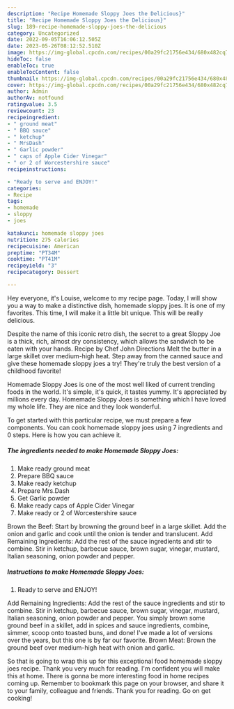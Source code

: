 ```yaml
---
description: "Recipe Homemade Sloppy Joes the Delicious}"
title: "Recipe Homemade Sloppy Joes the Delicious}"
slug: 189-recipe-homemade-sloppy-joes-the-delicious
category: Uncategorized
date: 2022-09-05T16:06:12.505Z
date: 2023-05-26T08:12:52.510Z
image: https://img-global.cpcdn.com/recipes/00a29fc21756e434/680x482cq70/homemade-sloppy-joes-recipe-main-photo.jpg
hideToc: false
enableToc: true
enableTocContent: false
thumbnail: https://img-global.cpcdn.com/recipes/00a29fc21756e434/680x482cq70/homemade-sloppy-joes-recipe-main-photo.jpg
cover: https://img-global.cpcdn.com/recipes/00a29fc21756e434/680x482cq70/homemade-sloppy-joes-recipe-main-photo.jpg
author: Admin
authorAv: notfound
ratingvalue: 3.5
reviewcount: 23
recipeingredient:
- " ground meat"
- " BBQ sauce"
- " ketchup"
- " MrsDash"
- " Garlic powder"
- " caps of Apple Cider Vinegar"
- " or 2 of Worcestershire sauce"
recipeinstructions:

- "Ready to serve and ENJOY!"
categories:
- Recipe
tags:
- homemade
- sloppy
- joes

katakunci: homemade sloppy joes 
nutrition: 275 calories
recipecuisine: American
preptime: "PT34M"
cooktime: "PT41M"
recipeyield: "3"
recipecategory: Dessert

---
```



Hey everyone, it's Louise, welcome to my recipe page. Today, I will show you a way to make a distinctive dish, homemade sloppy joes. It is one of my favorites. This time, I will make it a little bit unique. This will be really delicious.

Despite the name of this iconic retro dish, the secret to a great Sloppy Joe is a thick, rich, almost dry consistency, which allows the sandwich to be eaten with your hands. Recipe by Chef John Directions Melt the butter in a large skillet over medium-high heat. Step away from the canned sauce and give these homemade sloppy joes a try! They&#39;re truly the best version of a childhood favorite!

Homemade Sloppy Joes is one of the most well liked of current trending foods in the world. It's simple, it's quick, it tastes yummy. It's appreciated by millions every day. Homemade Sloppy Joes is something which I have loved my whole life. They are nice and they look wonderful.


To get started with this particular recipe, we must prepare a few components. You can cook homemade sloppy joes using 7 ingredients and 0 steps. Here is how you can achieve it.

<!--inarticleads1-->

##### The ingredients needed to make Homemade Sloppy Joes:

1. Make ready  ground meat
1. Prepare  BBQ sauce
1. Make ready  ketchup
1. Prepare  Mrs.Dash
1. Get  Garlic powder
1. Make ready  caps of Apple Cider Vinegar
1. Make ready  or 2 of Worcestershire sauce


Brown the Beef: Start by browning the ground beef in a large skillet. Add the onion and garlic and cook until the onion is tender and translucent. Add Remaining Ingredients: Add the rest of the sauce ingredients and stir to combine. Stir in ketchup, barbecue sauce, brown sugar, vinegar, mustard, Italian seasoning, onion powder and pepper. 

<!--inarticleads2-->

##### Instructions to make Homemade Sloppy Joes:


1. Ready to serve and ENJOY!

Add Remaining Ingredients: Add the rest of the sauce ingredients and stir to combine. Stir in ketchup, barbecue sauce, brown sugar, vinegar, mustard, Italian seasoning, onion powder and pepper. You simply brown some ground beef in a skillet, add in spices and sauce ingredients, combine, simmer, scoop onto toasted buns, and done! I&#39;ve made a lot of versions over the years, but this one is by far our favorite. Brown Meat: Brown the ground beef over medium-high heat with onion and garlic. 

So that is going to wrap this up for this exceptional food homemade sloppy joes recipe. Thank you very much for reading. I'm confident you will make this at home. There is gonna be more interesting food in home recipes coming up. Remember to bookmark this page on your browser, and share it to your family, colleague and friends. Thank you for reading. Go on get cooking!
